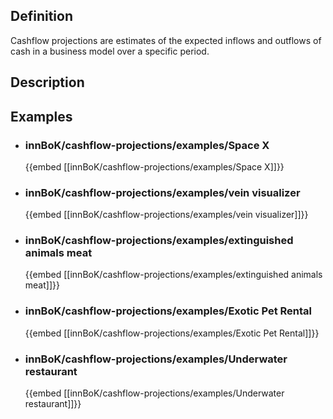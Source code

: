 
## Definition
Cashflow projections are estimates of the expected inflows and outflows of cash in a business model over a specific period.
## Description
## Examples
- ### innBoK/cashflow-projections/examples/Space X
	{{embed [[innBoK/cashflow-projections/examples/Space X]]}}
- ### innBoK/cashflow-projections/examples/vein visualizer
	{{embed [[innBoK/cashflow-projections/examples/vein visualizer]]}}
- ### innBoK/cashflow-projections/examples/extinguished animals meat
	{{embed [[innBoK/cashflow-projections/examples/extinguished animals meat]]}}
- ### innBoK/cashflow-projections/examples/Exotic Pet Rental
	{{embed [[innBoK/cashflow-projections/examples/Exotic Pet Rental]]}}
- ### innBoK/cashflow-projections/examples/Underwater restaurant
	{{embed [[innBoK/cashflow-projections/examples/Underwater restaurant]]}}












